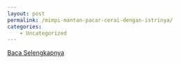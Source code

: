 ```yaml
---
layout: post
permalink: /mimpi-mantan-pacar-cerai-dengan-istrinya/
categories:
    - Uncategorized
---
```


[Baca Selengkapnya](/09)